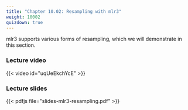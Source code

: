 ```yaml
---
title: "Chapter 10.02: Resampling with mlr3"
weight: 10002
quizdown: true
---
```

mlr3 supports various forms of resampling, which we will demonstrate in this section.

<!--more-->

### Lecture video

{{< video id="uqUeEkchYcE" >}}

### Lecture slides

{{< pdfjs file="slides-mlr3-resampling.pdf" >}}
